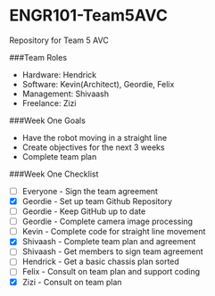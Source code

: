 # ENGR101-Team5AVC
Repository for Team 5 AVC


###Team Roles
 - Hardware: Hendrick
 - Software: Kevin(Architect), Geordie, Felix
 - Management: Shivaash
 - Freelance: Zizi

###Week One Goals
- Have the robot moving in a straight line
- Create objectives for the next 3 weeks
- Complete team plan

###Week One Checklist
 - [ ] Everyone - Sign the team agreement 
 - [x] Geordie - Set up team Github Repository
 - [ ] Geordie - Keep GitHub up to date
 - [ ] Geordie - Complete camera image processing
 - [ ] Kevin - Complete code for straight line movement
 - [x] Shivaash - Complete team plan and agreement
 - [ ] Shivaash - Get members to sign team agreement
 - [ ] Hendrick - Get a basic chassis plan sorted
 - [ ] Felix - Consult on team plan and support coding
 - [x] Zizi - Consult on team plan
